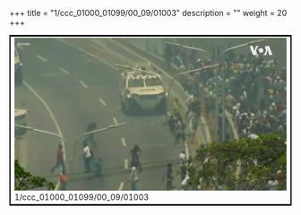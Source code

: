 +++
title = "1/ccc_01000_01099/00_09/01003"
description = ""
weight = 20
+++

<table style="border:2px solid black;max-width:800px;max-height:800px;" 
><tr><td>
<img class="center-fit-jpg"
src="/jpg_/aaa_20190430_NxaOmWaI8sI_01002.jpg">
1/ccc_01000_01099/00_09/01003
</img></td></tr></table>
